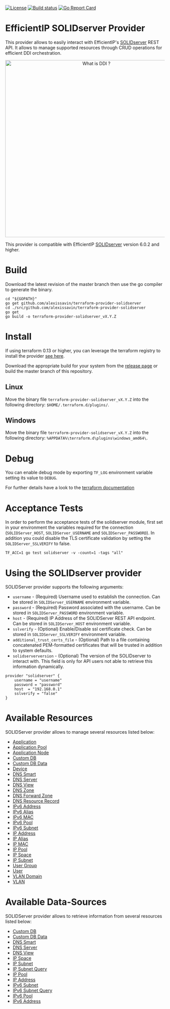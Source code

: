 [![License](https://img.shields.io/badge/License-BSD%202--Clause-blue.svg)](https://opensource.org/licenses/BSD-2-Clause) [![Build status](https://travis-ci.com/alexissavin/terraform-provider-solidserver.svg)](https://travis-ci.org/alexissavin/terraform-provider-solidserver) [![Go Report Card](https://goreportcard.com/badge/github.com/alexissavin/terraform-provider-solidserver)](https://goreportcard.com/report/github.com/alexissavin/terraform-provider-solidserver)

# EfficientIP SOLIDserver Provider
This provider allows to easily interact with EfficientIP's [SOLIDserver](https://www.efficientip.com/products/solidserver/) REST API.
It allows to manage supported resources through CRUD operations for efficient DDI orchestration.

<p align="center">
  <a align="center" href="https://www.efficientip.com/resources/video-what-is-ddi/">
    <img width="560" src="https://i.ytimg.com/vi/daQ0xEWNvYY/maxresdefault.jpg" title="What is DDI ?">
  </a>
</p>

This provider is compatible with EfficientIP [SOLIDserver](https://www.efficientip.com/products/solidserver/) version 6.0.2 and higher.

# Build
Download the latest revision of the master branch then use the go compiler to generate the binary.

```
cd "${GOPATH}"
go get github.com/alexissavin/terraform-provider-solidserver
cd ./src/github.com/alexissavin/terraform-provider-solidserver
go get
go build -o terraform-provider-solidserver_vX.Y.Z
```

# Install

If using terraform 0.13 or higher, you can leverage the terraform registry to install the provider [see here](https://registry.terraform.io/providers/alexissavin/solidserver/latest/docs).

Download the appropriate build for your system from the [release page]( https://github.com/alexissavin/terraform-provider-solidserver/releases) or build the master branch of this repository.

## Linux
Move the binary file `terraform-provider-solidserver_vX.Y.Z` into the following directory: `$HOME/.terraform.d/plugins/`.


## Windows
Move the binary file `terraform-provider-solidserver_vX.Y.Z` into the following directory: `%APPDATA%\terraform.d\plugins\windows_amd64\`.


# Debug
You can enable debug mode by exporting `TF_LOG` environment variable setting its value to `DEBUG`.

For further details have a look to the [terraform documentation](https://www.terraform.io/docs/internals/debugging.html)

# Acceptance Tests
In order to perform the acceptance tests of the solidserver module, first set in your environment the variables required for the connection (`SOLIDServer_HOST`, `SOLIDServer_USERNAME` and `SOLIDServer_PASSWORD`). In addition you could disable the TLS certificate validation by setting the `SOLIDServer_SSLVERIFY` to false.
```
TF_ACC=1 go test solidserver -v -count=1 -tags "all"
```

# Using the SOLIDserver provider
SOLIDServer provider supports the following arguments:

* `username` - (Required) Username used to establish the connection. Can be stored in `SOLIDServer_USERNAME` environment variable.
* `password` - (Required) Password associated with the username. Can be stored in `SOLIDServer_PASSWORD` environment variable.
* `host` - (Required) IP Address of the SOLIDServer REST API endpoint. Can be stored in `SOLIDServer_HOST` environment variable.
* `sslverify` - (Optional) Enable/Disable ssl certificate check. Can be stored in `SOLIDServer_SSLVERIFY` environment variable.
* `additional_trust_certs_file` - (Optional) Path to a file containing concatenated PEM-formatted certificates that will be trusted in addition to system defaults.
* `solidserverversion` - (Optional) The version of the SOLIDserver to interact with. This field is only for API users not able to retrieve this information dynamically.

```
provider "solidserver" {
    username = "username"
    password = "password"
    host  = "192.168.0.1"
    sslverify = "false"
}
```

# Available Resources
SOLIDServer provider allows to manage several resources listed below:

* [Application](docs/resources/app_application.md)
* [Application Pool](docs/resources/app_pool.md)
* [Application Node](docs/resources/app_node.md)
* [Custom DB](docs/resources/cdb.md)
* [Custom DB Data](docs/resources/cdb_data.md)
* [Device](docs/resources/device.md)
* [DNS Smart](docs/resources/dns_smart.md)
* [DNS Server](docs/resources/dns_server.md)
* [DNS View](docs/resources/dns_view.md)
* [DNS Zone](docs/resources/dns_zone.md)
* [DNS Forward Zone](docs/resources/dns_forward_zone.md)
* [DNS Resource Record](docs/resources/dns_rr.md)
* [IPv6 Address](docs/resources/ip6_address.md)
* [IPv6 Alias](docs/resources/ip6_alias.md)
* [IPv6 MAC](docs/resources/ip6_mac.md)
* [IPv6 Pool](docs/resources/ip6_pool.md)
* [IPv6 Subnet](docs/resources/ip6_subnet.md)
* [IP Address](docs/resources/ip_address.md)
* [IP Alias](docs/resources/ip_alias.md)
* [IP MAC](docs/resources/ip_mac.md)
* [IP Pool](docs/resources/ip_pool.md)
* [IP Space](docs/resources/ip_space.md)
* [IP Subnet](docs/resources/ip_subnet.md)
* [User Group](docs/resources/usergroup.md)
* [User](docs/resources/user.md)
* [VLAN Domain](docs/resources/vlan_domain.md)
* [VLAN](docs/resources/vlan.md)

# Available Data-Sources
SOLIDServer provider allows to retrieve information from several resources listed below:

* [Custom DB](docs/data-sources/cdb.md)
* [Custom DB Data](docs/data-sources/cdb_data.md)
* [DNS Smart](docs/data-sources/dns_smart.md)
* [DNS Server](docs/data-sources/dns_server.md)
* [DNS View](docs/data-sources/dns_view.md)
* [IP Space](docs/data-sources/ip_space.md)
* [IP Subnet](docs/data-sources/ip_subnet.md)
* [IP Subnet Query](docs/data-sources/ip_subnet_query.md)
* [IP Pool](docs/data-sources/ip_pool.md)
* [IP Address](docs/data-sources/ip_address.md)
* [IPv6 Subnet](docs/data-sources/ip_subnet.md)
* [IPv6 Subnet Query](docs/data-sources/ip6_subnet_query.md)
* [IPv6 Pool](docs/data-sources/ip6_pool.md)
* [IPv6 Address](docs/data-sources/ip6_address.md)

